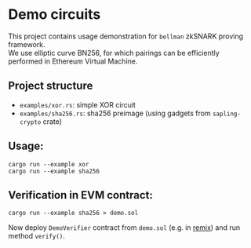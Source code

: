# Demo circuits

This project contains usage demonstration for `bellman` zkSNARK proving framework.  
We use elliptic curve BN256, for which pairings can be efficiently performed in Ethereum Virtual Machine.

## Project structure

- `examples/xor.rs`: simple XOR circuit
- `examples/sha256.rs`: sha256 preimage (using gadgets from `sapling-crypto` crate)

## Usage:

```$bash
cargo run --example xor
cargo run --example sha256

```

## Verification in EVM contract:

```$bash
cargo run --example sha256 > demo.sol
```

Now deploy `DemoVerifier` contract from `demo.sol` (e.g. in [remix](https://remix.ethereum.org)) and run method `verify()`.
